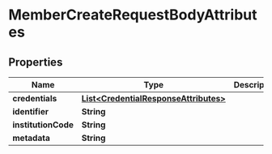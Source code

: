 
# MemberCreateRequestBodyAttributes

## Properties
Name | Type | Description | Notes
------------ | ------------- | ------------- | -------------
**credentials** | [**List&lt;CredentialResponseAttributes&gt;**](CredentialResponseAttributes.md) |  | 
**identifier** | **String** |  |  [optional]
**institutionCode** | **String** |  | 
**metadata** | **String** |  |  [optional]



